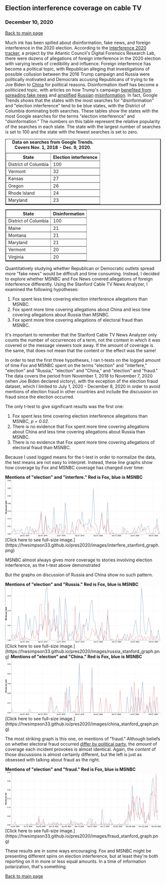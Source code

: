## Election interference coverage on cable TV 
### December 10, 2020

[Back to main page](https://hwsimpson33.github.io/pres2020/)

Much ink has been spilled about disinformation, fake news, and foreign interference in the 2020 election. According to the [Interference 2020 tracker](https://interference2020.org/), a project by the Atlantic Council's Digital Forensics Research Lab, there were dozens of allegations of foreign interference in the 2020 election with varying levels of credibility and influence. Foreign interference has become a political topic, with Republican alleging that investigations of possible collusion between the 2016 Trump campaign and Russia were politically motivated and Democrats accusing Republicans of trying to tie Joe Biden to [China](https://www.politico.com/news/2020/09/01/trump-says-china-supporting-biden-407054) for political reasons. Disinformation itself has become a politicized topic, with articles on how Trump's campaign [benefited from spreading fake news](https://www.theguardian.com/us-news/2020/nov/10/donald-trump-us-election-misinformation-media) and [amplified](https://www.nbcnews.com/politics/2020-election/russians-have-no-need-spread-misinformation-trump-his-allies-are-n1246653) [Russian](https://www.washingtonpost.com/lifestyle/media/trump-doesnt-need-russian-trolls-to-spread-disinformation-the-mainstream-media-does-it-for-him/2020/10/06/9612d602-07da-11eb-9be6-cf25fb429f1a_story.html) [misinformation](https://www.cnn.com/2020/08/17/politics/trump-retweets-known-russian-disinformation-biden-derkach/index.html). In fact, Google Trends shows that the states with the most searches for "disinformation" and "election interference" tend to be blue states, with the District of Columbia dominating both searches. These tables show the states with the most Google searches for the terms "election interference" and "disinformation." The numbers on this table represent the relative popularity of the searches in each state. The state with the largest number of searches is set to 100 and the state with the fewest searches is set to zero.

<table style="border-collapse:collapse;" class=table_7838 border=2>
<caption><b>Data on searches from Google Trends. Covers Nov. 1, 2018 - Dec. 9, 2020.</b></caption>
<thead>
<tr>
  <th id="tableHTML_header_1">State</th>
  <th id="tableHTML_header_2">Election interference</th>
</tr>
</thead>
<tbody>
<tr>
  <td id="tableHTML_column_1">District of Columbia</td>
  <td id="tableHTML_column_2">100</td>
</tr>
<tr>
  <td id="tableHTML_column_1">Vermont</td>
  <td id="tableHTML_column_2">32</td>
</tr>
<tr>
  <td id="tableHTML_column_1">Kansas</td>
  <td id="tableHTML_column_2">27</td>
</tr>
<tr>
  <td id="tableHTML_column_1">Oregon</td>
  <td id="tableHTML_column_2">26</td>
</tr>
<tr>
  <td id="tableHTML_column_1">Rhode Island</td>
  <td id="tableHTML_column_2">24</td>
</tr>
<tr>
  <td id="tableHTML_column_1">Maryland</td>
  <td id="tableHTML_column_2">23</td>
</tr>
</tbody>
</table>

<table style="border-collapse:collapse;" class=table_6071 border=2>
<thead>
<tr>
  <th id="tableHTML_header_1">State</th>
  <th id="tableHTML_header_2">Disinformation</th>
</tr>
</thead>
<tbody>
<tr>
  <td id="tableHTML_column_1">District of Columbia</td>
  <td id="tableHTML_column_2">100</td>
</tr>
<tr>
  <td id="tableHTML_column_1">Maine</td>
  <td id="tableHTML_column_2">21</td>
</tr>
<tr>
  <td id="tableHTML_column_1">Montana</td>
  <td id="tableHTML_column_2">21</td>
</tr>
<tr>
  <td id="tableHTML_column_1">Maryland</td>
  <td id="tableHTML_column_2">21</td>
</tr>
<tr>
  <td id="tableHTML_column_1">Vermont</td>
  <td id="tableHTML_column_2">20</td>
</tr>
<tr>
  <td id="tableHTML_column_1">Virginia</td>
  <td id="tableHTML_column_2">20</td>
</tr>
</tbody>
</table>

Quantitatively studying whether Republican or Democratic outlets spread more "fake news" would be difficult and time consuming. Instead, I decided to explore whether MSNBC and Fox News covered allegations of foreign interference differently. Using the Stanford Cable TV News Analyzer, I examined the following hypotheses: 

1. Fox spent less time covering election interference allegations than MSNBC.
2. Fox spent more time covering allegations about China and less time covering allegations about Russia than MSNBC.
3. Fox spent more time covering allegations of electoral fraud than MSNBC.

It's important to remember that the Stanford Cable TV News Analyzer only counts the number of occurrences of a term, not the context in which it was covered or the message viewers took away. If the amount of coverage is the same, that does not mean that the content or the effect was the same!

In order to test the first three hypotheses, I ran t-tests on the logged amount of time Fox and MSNBC spent on the terms "election" and "interfere," "election" and "Russia," "election" and "China," and "election" and "fraud." The data covers the period from November 1, 2018 to November 7, 2020 (when Joe Biden declared victory), with the exception of the election fraud dataset, which I limited to July 1, 2020 - December 8, 2020 in order to avoid mentions of election fraud in other countries and include the discussion on fraud since the election occurred.

The only t-test to give significant results was the first one:

1. Fox spent less time covering election interference allegations than MSNBC, *p = 0.02*.
2. There is no evidence that Fox spent more time covering allegations about China and less time covering allegations about Russia than MSNBC. 
3. There is no evidence that Fox spent more time covering allegations of electoral fraud than MSNBC.

Because I used logged means for the t-test in order to normalize the data, the test means are not easy to interpret. Instead, these line graphs show how coverage by Fox and MSNBC coverage has changed over time:

<caption><b>Mentions of "election" and "interfere." Red is Fox, blue is MSNBC </b></caption>
<img src = "../images/interfere_stanford_graph.png">
[Click here to see full-size image.](https://hwsimpson33.github.io/pres2020/images/interfere_stanford_graph.png)

MSNBC almost always gives more coverage to stories involving election interference, as the t-test above demonstrated

But the graphs on discussion of Russia and China show no such pattern.

<caption><b>Mentions of "election" and "Russia." Red is Fox, blue is MSNBC </b></caption>
<img src = "../images/russia_stanford_graph.png">
[Click here to see full-size image.](https://hwsimpson33.github.io/pres2020/images/russia_stanford_graph.png)

<caption><b>Mentions of "election" and "China." Red is Fox, blue is MSNBC </b></caption>
<img src = "../images/china_stanford_graph.png">
[Click here to see full-size image.](https://hwsimpson33.github.io/pres2020/images/china_stanford_graph.png)

The most striking graph is this one, on mentions of "fraud." Although beliefs on whether electoral fraud occurred [differ by political party](https://morningconsult.com/form/tracking-voter-trust-in-elections/), the _amount_ of coverage each incident provokes is almost identical. Again, the _content_ of those discussions is almost certainly different, but the left is just as obsessed with talking about fraud as the right.

<caption><b>Mentions of "election" and "fraud." Red is Fox, blue is MSNBC </b></caption>
<img src = "../images/fraud_stanford_graph.png">
[Click here to see full-size image.](https://hwsimpson33.github.io/pres2020/images/fraud_stanford_graph.png)

These results are in some ways encouraging. Fox and MSNBC might be presenting different spins on election interference, but at least they're both reporting on it in more or less equal amounts. In a time of information polarization, that's something. 

[Back to main page](https://hwsimpson33.github.io/pres2020/)


